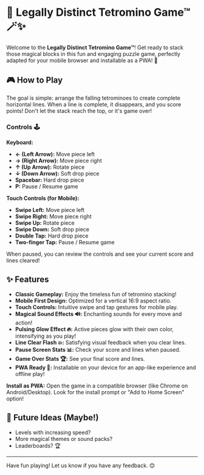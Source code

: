 # 🧱 Legally Distinct Tetromino Game™ 🪄✨

Welcome to the **Legally Distinct Tetromino Game™**! Get ready to stack those magical blocks in this fun and engaging puzzle game, perfectly adapted for your mobile browser and installable as a PWA! 📱

## 🎮 How to Play

The goal is simple: arrange the falling tetrominoes to create complete horizontal lines. When a line is complete, it disappears, and you score points! Don't let the stack reach the top, or it's game over!

### Controls 🕹️

**Keyboard:**
* **← (Left Arrow):** Move piece left
* **→ (Right Arrow):** Move piece right
* **↑ (Up Arrow):** Rotate piece
* **↓ (Down Arrow):** Soft drop piece
* **Spacebar:** Hard drop piece
* **P:** Pause / Resume game

**Touch Controls (for Mobile):**
* **Swipe Left:** Move piece left
* **Swipe Right:** Move piece right
* **Swipe Up:** Rotate piece
* **Swipe Down:** Soft drop piece
* **Double Tap:** Hard drop piece
* **Two-finger Tap:** Pause / Resume game

When paused, you can review the controls and see your current score and lines cleared!

## ✨ Features

* **Classic Gameplay:** Enjoy the timeless fun of tetromino stacking!
* **Mobile First Design:** Optimized for a vertical 16:9 aspect ratio.
* **Touch Controls:** Intuitive swipe and tap gestures for mobile play.
* **Magical Sound Effects 🔊:** Enchanting sounds for every move and action!
* **Pulsing Glow Effect 🔥:** Active pieces glow with their own color, intensifying as you play!
* **Line Clear Flash 💥:** Satisfying visual feedback when you clear lines.
* **Pause Screen Stats 📊:** Check your score and lines when paused.
* **Game Over Stats 🏆:** See your final score and lines.
* **PWA Ready 🚀:** Installable on your device for an app-like experience and offline play!

**Install as PWA:** Open the game in a compatible browser (like Chrome on Android/Desktop). Look for the install prompt or "Add to Home Screen" option!

## 🔮 Future Ideas (Maybe!)

* Levels with increasing speed?
* More magical themes or sound packs?
* Leaderboards? 🏆

---

Have fun playing! Let us know if you have any feedback. 😊
